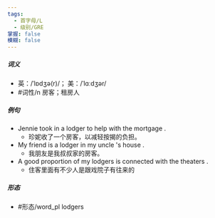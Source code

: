 ```yaml
---
tags:
  - 首字母/L
  - 级别/GRE
掌握: false
模糊: false
---
```

##### 词义
- 英：/ˈlɒdʒə(r)/； 美：/ˈlɑːdʒər/
- #词性/n  房客；租房人
##### 例句
- Jennie took in a lodger to help with the mortgage .
	- 珍妮收了一个房客，以减轻按揭的负担。
- My friend is a lodger in my uncle 's house .
	- 我朋友是我叔叔家的房客。
- A good proportion of my lodgers is connected with the theaters .
	- 住客里面有不少人是跟戏院子有往来的
##### 形态
- #形态/word_pl lodgers
